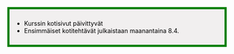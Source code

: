 <div style="color:black; border-style: solid; border-width: thick; border-color: green; padding: 10px; margin-bottom: 15px; padding: 10px; background-color: #F1EFEF;">

<ul>
  <li> Kurssin kotisivut päivittyvät</li>
    <li> Ensimmäiset kotitehtävät julkaistaan maanantaina 8.4.</li>
</ul>

</div>
